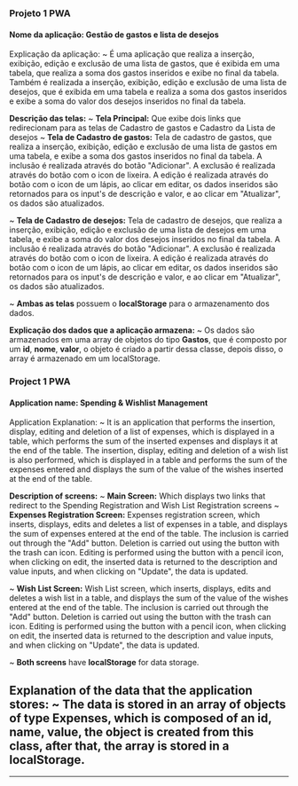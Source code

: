 

### Projeto 1 PWA
#### Nome da aplicação: Gestão de gastos e lista de desejos

Explicação da aplicação:
  ~ É uma aplicação que realiza a inserção, exibição, edição e exclusão de uma lista de gastos, que é exibida em uma tabela, que realiza a soma dos gastos inseridos e exibe no final da tabela. Também é realizada a inserção, exibição, edição e exclusão de uma lista de desejos, que é exibida em uma tabela e realiza a soma dos gastos inseridos e exibe a soma do valor dos desejos inseridos no final da tabela.

**Descrição das telas:**
  ~ **Tela Principal:** Que exibe dois links que redirecionam para as telas de Cadastro de gastos e Cadastro da Lista de desejos
  ~ **Tela de Cadastro de gastos:** Tela de cadastro de gastos, que realiza a inserção, exibição, edição e exclusão de uma lista de gastos em uma tabela, e exibe a soma dos gastos inseridos no final da tabela.
  A inclusão é realizada através do botão "Adicionar".
  A exclusão é realizada através do botão com o icon de lixeira.
  A edição é realizada através do botão com o icon de um lápis, ao clicar em editar, os dados inseridos são retornados para os input's de descrição e valor, e ao clicar em "Atualizar", os dados são atualizados.

  ~ **Tela de Cadastro de desejos:** Tela de cadastro de desejos, que realiza a inserção, exibição, edição e exclusão de uma lista de desejos em uma tabela, e exibe a soma do valor dos desejos inseridos no final da tabela.
  A inclusão é realizada através do botão "Adicionar".
  A exclusão é realizada através do botão com o icon de lixeira.
  A edição é realizada através do botão com o icon de um lápis, ao clicar em editar, os dados inseridos são retornados para os input's de descrição e valor, e ao clicar em "Atualizar", os dados são atualizados.

  ~ **Ambas as telas** possuem o **localStorage** para o armazenamento dos dados.

**Explicação dos dados que a aplicação armazena:**
  ~ Os dados são armazenados em uma array de objetos do tipo **Gastos**, que é composto por um **id**, **nome**, **valor**, o objeto é criado a partir dessa classe, depois disso, o array é armazenado em um localStorage.
  
  

### Project 1 PWA
#### Application name: Spending & Wishlist Management

Application Explanation:
  ~ It is an application that performs the insertion, display, editing and deletion of a list of expenses, which is displayed in a table, which performs the sum of the inserted expenses and displays it at the end of the table. The insertion, display, editing and deletion of a wish list is also performed, which is displayed in a table and performs the sum of the expenses entered and displays the sum of the value of the wishes inserted at the end of the table.

**Description of screens:**
  ~ **Main Screen:** Which displays two links that redirect to the Spending Registration and Wish List Registration screens
  ~ **Expenses Registration Screen:** Expenses registration screen, which inserts, displays, edits and deletes a list of expenses in a table, and displays the sum of expenses entered at the end of the table.
  The inclusion is carried out through the "Add" button.
  Deletion is carried out using the button with the trash can icon.
  Editing is performed using the button with a pencil icon, when clicking on edit, the inserted data is returned to the description and value inputs, and when clicking on "Update", the data is updated.

  ~ **Wish List Screen:** Wish List screen, which inserts, displays, edits and deletes a wish list in a table, and displays the sum of the value of the wishes entered at the end of the table.
  The inclusion is carried out through the "Add" button.
  Deletion is carried out using the button with the trash can icon.
  Editing is performed using the button with a pencil icon, when clicking on edit, the inserted data is returned to the description and value inputs, and when clicking on "Update", the data is updated.

  ~ **Both screens** have **localStorage** for data storage.

**Explanation of the data that the application stores:**
  ~ The data is stored in an array of objects of type **Expenses**, which is composed of an **id**, **name**, **value**, the object is created from this class, after that, the array is stored in a localStorage.
  ----------------------------------------
  ----------------------------------------  ----------------------------------------  ----------------------------------------  ----------------------------------------  ----------------------------------------  ----------------------------------------  ----------------------------------------  ----------------------------------------  ----------------------------------------  ----------------------------------------  ----------------------------------------  ----------------------------------------  ----------------------------------------  ----------------------------------------  ----------------------------------------  ----------------------------------------  ----------------------------------------  ----------------------------------------  ----------------------------------------  ----------------------------------------  ----------------------------------------  ----------------------------------------  ----------------------------------------  ----------------------------------------  ----------------------------------------  ----------------------------------------  ----------------------------------------  ----------------------------------------  ----------------------------------------  ----------------------------------------  ----------------------------------------  ----------------------------------------  ----------------------------------------  ----------------------------------------  ----------------------------------------  ----------------------------------------  ----------------------------------------  ----------------------------------------  ----------------------------------------  ----------------------------------------  ----------------------------------------  ----------------------------------------  ----------------------------------------  ----------------------------------------  ----------------------------------------  ----------------------------------------  ----------------------------------------  ----------------------------------------  ----------------------------------------  ----------------------------------------  ----------------------------------------  ----------------------------------------  ----------------------------------------  ----------------------------------------  ----------------------------------------  ----------------------------------------  ----------------------------------------  ----------------------------------------  ----------------------------------------  ----------------------------------------  ----------------------------------------  ----------------------------------------  ----------------------------------------  ----------------------------------------  ----------------------------------------  ----------------------------------------  ----------------------------------------  ----------------------------------------  ----------------------------------------  ----------------------------------------  ----------------------------------------  ----------------------------------------  ----------------------------------------  ----------------------------------------  ----------------------------------------  ----------------------------------------  ----------------------------------------  ----------------------------------------  ----------------------------------------  ----------------------------------------  ----------------------------------------  ----------------------------------------  ----------------------------------------  ----------------------------------------  ----------------------------------------  ----------------------------------------  ----------------------------------------  ----------------------------------------  ----------------------------------------  ----------------------------------------  ----------------------------------------  ----------------------------------------  ----------------------------------------  ----------------------------------------  ----------------------------------------  ----------------------------------------  ----------------------------------------  ----------------------------------------  ----------------------------------------  ----------------------------------------  ----------------------------------------  ----------------------------------------  ----------------------------------------  ----------------------------------------  ----------------------------------------  ----------------------------------------  ----------------------------------------  ----------------------------------------  ----------------------------------------  ----------------------------------------  ----------------------------------------  ----------------------------------------  ----------------------------------------  ----------------------------------------  ----------------------------------------  ----------------------------------------  ----------------------------------------  ----------------------------------------  ----------------------------------------  ----------------------------------------  ----------------------------------------  ----------------------------------------  ----------------------------------------  ----------------------------------------  ----------------------------------------  ----------------------------------------  ----------------------------------------  ----------------------------------------  ----------------------------------------  ----------------------------------------  ----------------------------------------  ----------------------------------------  ----------------------------------------  ----------------------------------------  ----------------------------------------  ----------------------------------------  ----------------------------------------  ----------------------------------------  ----------------------------------------  ----------------------------------------  ----------------------------------------  ----------------------------------------  ----------------------------------------  ----------------------------------------  ----------------------------------------  ----------------------------------------  ----------------------------------------  ----------------------------------------  ----------------------------------------  ----------------------------------------  ----------------------------------------  ----------------------------------------  ----------------------------------------  ----------------------------------------  ----------------------------------------  ----------------------------------------  ----------------------------------------  ----------------------------------------  ----------------------------------------  ----------------------------------------  ----------------------------------------  ----------------------------------------  ----------------------------------------  ----------------------------------------  ----------------------------------------  ----------------------------------------  ----------------------------------------  ----------------------------------------  ----------------------------------------  ----------------------------------------  ----------------------------------------  ----------------------------------------  ----------------------------------------  ----------------------------------------  ----------------------------------------  ----------------------------------------  ----------------------------------------  ----------------------------------------  ----------------------------------------  ----------------------------------------  ----------------------------------------  ----------------------------------------  ----------------------------------------  ----------------------------------------  ----------------------------------------  ----------------------------------------  ----------------------------------------  ----------------------------------------  ----------------------------------------  ----------------------------------------  ----------------------------------------  ----------------------------------------  ----------------------------------------  ----------------------------------------  ----------------------------------------  ----------------------------------------  ----------------------------------------  ----------------------------------------  ----------------------------------------  ----------------------------------------  ----------------------------------------  ----------------------------------------  ----------------------------------------  ----------------------------------------  ----------------------------------------  ----------------------------------------  ----------------------------------------  ----------------------------------------  ----------------------------------------  ----------------------------------------  ----------------------------------------  ----------------------------------------  ----------------------------------------  ----------------------------------------  ----------------------------------------  ----------------------------------------------------------------------------------------------------------------------------------------------------------------------------------------------------------------------------------------------------------------------------------------------------------------------------------------------------------------------------------------------------------------------------------------------------------------------------------------------------------------------------------------------------------------------------------------------------------------------------------------------------------------------------------------------------------------------------------------------------------------------------------------------------------------------------------------------------------------------------------------------------------------------------------------------------------------------------------------------------------------------------------------------------------------------------------------------------------------------------------------------------------------------------------------------------------------------------------------------------------------------------------------------------------------------------------------------------------------------------------------------------------------------------------------------------------------------------------------------------------------------------------------------------------------------------------------------------------------------------------------------------------------------------------------------------------------------------------------------------------------------------------------------------------------------------------------------------------------------------------------------------------------------------------------------------------------------------------------------------------------------------------------------------------------------------------------------------------------------------------------------------------------------------------------------------------------------------------------------------------------------------------------------------------------------------------------------------------------------------------------------------------------------------------------------------------------------------------------------------------------------------------------------------------------------------------------------------------------------------------------------------------------------------------------------------------------------------------------------------------------------------------------------------------------------------------------------------------------------------------------------------------------------------------------------------------------------------------------------------------------------------------------------------------------------------------------------------------------------------------------------------------------------------------------------------------------------------------------------------------------------------------------------------------------------------------------------------------------------------------------------------------------------------------------------------------------------------------------------------------------------------------------------------------------------------------------------------------------------------------------------------------------------------------------------------------------------------------------------------------------------------------------------------------------------------------------------------------------------------------------------------------------------------------------------------------------------------------------------------------------------------------------------------------------------------------------------------------------------------------------------------------------------------------------------------------------------------------------------------------------------------------------------------------------------------------------------------------------------------------------------------------------------------------------------------------------------------------------------------------------------------------------------------------------------------------------------------------------------------------------------------------------------------------------------------------------------------------------------------------------------------------------------------------------------------------------------------------------------------------------------------------------------------------------------------------------------------------------------------------------------------------------------------------------------------------------------------------------------------------------------------------------------------------------------------------------------------------------------------------------------------------------------------------------------------------------------------------------------------------------------------------------------------------------------------------------------------------------------------------------------------------------------------------------------------------------------------------------------------------------------------------------------------------------------------------------------------------------------------------------------------------------------------------------------------------------------------------------------------------------------------------------------------------------------------------------------------------------------------------------------------------------------------------------------------------------------------------------------------------------------------------------------------------------------------------------------------------------------------------------------------------------------------------------------------------------------------------------------------------------------------------------------------------------------------------------------------------------------------------------------------------------------------------------------------------------------------------------------------------------------------------------------------------------------------------------------------------------------------------------------------------------------------------------------------------------------------------------------------------------------------------------------------------------------------------------------------------------------------------------------------------------------------------------------------------------------------------------------------------------------------------------------------------------------------------------------------------------------------------------------------------------------------------------------------------------------------------------------------------------------------------------------------------------------------------------------------------------------------------------------------------------------------------------------------------------------------------------------------------------------------------------------------------------------------------------------------------------------------------------------------------------------------------------------------------------------------------------------------------------------------------------------------------------------------------------------------------------------------------------------------------------------------------------------------------------------------------------------------------------------------------------------------------------------------------------------------------------------------------------------------------------------------------------------------------------------------------------------------------------------------------------------------------------------------------------------------------------------------------------------------------------------------------------------------------------------------------------------------------------------------------------------------------------------------------------------------------------------------------------------------------------------------------------------------------------------------------------------------------------------------------------------------------------------------------------------------------------------------------------------------------------------------------------------------------------------------------------------------------------------------------------------------------------------------------------------------------------------------------------------------------------------------------------------------------------------------------------------------------------------------------------------------------------------------------------------------------------------------------------------------------------------------------------------------------------------------------------------------------------------------------------------------------------------------------------------------------------------------------------------------------------------------------------------------------------------------------------------------------------------------------------------------------------------------------------------------------------------------------------------------------------------------------------------------------------------------------------------------------------------------------------------------------------------------------------------------------------------------------------------------------------------------------------------------------------------------------------------------------------------------------------------------------------------------------------------------------------------------------------------------------------------------------------------------------------------------------------------------------------------------------------------------------------------------------------------------------------------------------------------------------------------------------------------------------------------------------------------------------------------------------------------------------------------------------------------------------------------------------------------------------------------------------------------------------------------------------------------------------------------------------------------------------------------------------------------------------------------------------------------------------------------------------------------------------------------------------------------------------------------------------------------------------------------------------------------------------------------------------------------------------------------------------------------------------------------------------------------------------------------------------------------------------------------------------------------------------------------------------------------------------------------------------------------------------------------------------------------------------------------------------------------------------------------------------------------------------------------------------------------------------------------------------------------------------------------------------------------------------------------------------------------------------------------------------------------------------------------------------------------------------------------------------------------------------------------------------------------------------------------------------------------------------------------------------------------------------------------------------------------------------------------------------------------------------------------------------------------------------------------------------------------------------------------------------------------------------------------------------------------------------------------------------------------------------------------------------------------------------------------------------------------------------------------------------------------------------------------------------------------------------------------------------------------------------------------------------------------------------------------------------------------------------------------------------------------------------------------------------------------------------------------------------------------------------------------------------------------------------------------------------------------------------------------------------------------------------------------------------------------------------------------------------------------------------------------------------------------------------------------------------------------------------------------------------------------------------------------------------------------------------------------------------------------------------------------------------------------------------------------------------------------------------------------------------------------------------------------------------------------------------------------------------------------------------------------------------------------------------------------------------------------------------------------------------------------------------------------------------------------------------------------------------------------------------------------------------------------------------------------------------------------------------------------------------------------------------------------------------------------------------------------------------------------------------------------------------------------------------------------------------------------------------------------------------------------------------------------------------------------------------------------------------------------------------------------------------------------------------------------------------------------------------------------------------------------------------------------------------------------------------------------------------------------------------------------------------------------------------------------------------------------------------------------------------------------------------------------------------------------------------------------------------------------------------------------------------------------------------------------------------------------------------------------------------------------------------------------------------------------------------------------------------------------------------------------------------------------------------------------------------------------------------------------------------------------------------------------------------------------------------------------------------------------------------------------------------------------------------------------------------------------------------------------------------------------------------------------------------------------------------------------------------------------------------------------------------------------------------------------------------------------------------------------------------------------------------------------------------------------------------------------------------------------------------------------------------------------------------------------------------------------------------------------------------------------------------------------------------------------------------------------------------------------------------------------------------------------------------------------------------------------------------------------------------------------------------------------------------------------------------------------------------------------------------------------------------------------------------------------------------------------------------------------------------------------------------------------------------------------------------------------------------------------------------------------------------------------------------------------------------------------------------------------------------------------------------------------------------------------------------------------------------------------------------------------------------------------------------------------------------------------------------------------------------------------------------------------------------------------------------------------------------------------------------------------------------------------------------------------------------------------------------------------------------------------------------------------------------------------------------------------------------------------------------------------------------------------------------------------------------------------------------------------------------------------------------------------------------------------------------------------------------------------------------------------------------------------------------------------------------------------------------------------------------------------------------------------------------------------------------------------------------------------------------------------------------------------------------------------------------------------------------------------------------------------------------------------------------------------------------------------------------------------------------------------------------------------------------------------------------------------------------------------------  ----------------------------------------  ----------------------------------------  ----------------------------------------  ----------------------------------------  ----------------------------------------  ----------------------------------------  ----------------------------------------  ----------------------------------------  ----------------------------------------  ----------------------------------------  ----------------------------------------  ----------------------------------------  ----------------------------------------  ----------------------------------------  ----------------------------------------  ----------------------------------------  ----------------------------------------  ----------------------------------------  ----------------------------------------  ----------------------------------------  ----------------------------------------  ----------------------------------------  ----------------------------------------  ----------------------------------------  ----------------------------------------  ----------------------------------------  ----------------------------------------  ----------------------------------------  ----------------------------------------  ----------------------------------------  ----------------------------------------  ----------------------------------------  ----------------------------------------  ----------------------------------------  ----------------------------------------  ----------------------------------------  ----------------------------------------  ----------------------------------------  ----------------------------------------  ----------------------------------------  ----------------------------------------  ----------------------------------------  ----------------------------------------  ----------------------------------------  ----------------------------------------  ----------------------------------------  ----------------------------------------  ----------------------------------------  ----------------------------------------  ----------------------------------------  ----------------------------------------  ----------------------------------------  ----------------------------------------  ----------------------------------------  ----------------------------------------  ----------------------------------------  ----------------------------------------  ----------------------------------------  ----------------------------------------  ----------------------------------------  ----------------------------------------  ----------------------------------------  ----------------------------------------  ----------------------------------------  ----------------------------------------  ----------------------------------------  ----------------------------------------  ----------------------------------------  ----------------------------------------  ----------------------------------------  ----------------------------------------  ----------------------------------------  ----------------------------------------  ----------------------------------------  ----------------------------------------  ----------------------------------------  ----------------------------------------  ----------------------------------------  ----------------------------------------  ----------------------------------------  ----------------------------------------  ----------------------------------------  ----------------------------------------  ----------------------------------------  ----------------------------------------  ----------------------------------------  ----------------------------------------  ----------------------------------------  ----------------------------------------  ----------------------------------------  ----------------------------------------  ----------------------------------------  ----------------------------------------  ----------------------------------------  ----------------------------------------  ----------------------------------------  ----------------------------------------  ----------------------------------------  ----------------------------------------  ----------------------------------------  ----------------------------------------  ----------------------------------------  ----------------------------------------  ----------------------------------------  ----------------------------------------  ----------------------------------------  ----------------------------------------  ----------------------------------------  ----------------------------------------  ----------------------------------------  ----------------------------------------  ----------------------------------------  ----------------------------------------  ----------------------------------------
